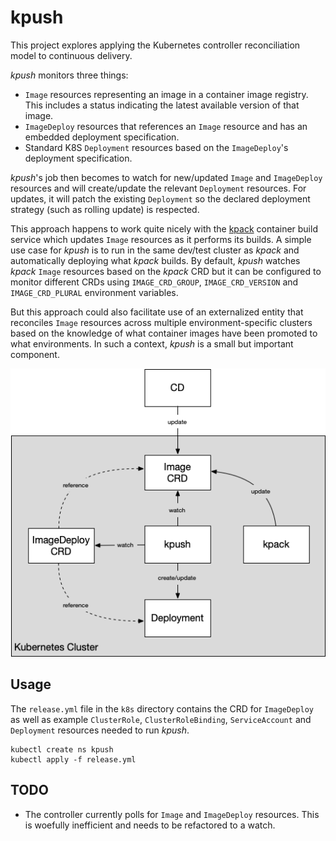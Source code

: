 # kpush

This project explores applying the Kubernetes controller reconciliation model to continuous delivery.

*kpush* monitors three things:

* `Image` resources representing an image in a container image registry. This includes a status indicating the latest available version of that image.
* `ImageDeploy` resources that references an `Image` resource and has an embedded deployment specification.
* Standard K8S `Deployment` resources based on the `ImageDeploy`'s deployment specification.

*kpush*'s job then becomes to watch for new/updated `Image` and `ImageDeploy` resources and will create/update the relevant `Deployment` resources. For updates, it will patch the existing `Deployment` so the declared deployment strategy (such as rolling update) is respected.   

This approach happens to work quite nicely with the [kpack](https://github.com/pivotal/kpack) container build service which updates `Image` resources as it performs its builds. A simple use case for *kpush* is to run in the same dev/test cluster as *kpack* and automatically deploying what *kpack* builds.
By default, *kpush* watches *kpack* `Image` resources based on the *kpack* CRD but it can be configured to monitor different CRDs using `IMAGE_CRD_GROUP`, `IMAGE_CRD_VERSION` and `IMAGE_CRD_PLURAL` environment variables.

But this approach could also facilitate use of an externalized entity that reconciles `Image` resources across multiple environment-specific clusters based on the knowledge of what container images have been promoted to what environments. In such a context, *kpush* is a small but important component.

![kpush flow](/img/flow.png)

## Usage

The `release.yml` file in the `k8s` directory contains the CRD for `ImageDeploy` as well as example `ClusterRole`, `ClusterRoleBinding`, `ServiceAccount` and `Deployment` resources needed to run *kpush*.

    kubectl create ns kpush
    kubectl apply -f release.yml

## TODO

* The controller currently polls for `Image` and `ImageDeploy` resources. This is woefully inefficient and needs to be refactored to a watch. 
